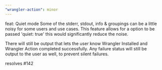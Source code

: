 ```yaml
---
"wrangler-action": minor
---
```


feat: Quiet mode
Some of the stderr, stdout, info & groupings can be a little noisy for some users and use cases.
This feature allows for a option to be passed 'quiet: true' this would significantly reduce the noise.

There will still be output that lets the user know Wrangler Installed and Wrangler Action completed successfully.
Any failure status will still be output to the user as well, to prevent silent failures.

resolves #142

